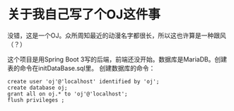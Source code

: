 # 关于我自己写了个OJ这件事
没错，这是一个OJ。众所周知最近的动漫名字都很长，所以这也许算是一种跟风（？）

这个项目是用Spring Boot 3写的后端，前端还没开始。数据库是MariaDB。创建表的命令在initDataBase.sql里。
创建数据库的命令：

```mariadb
create user 'oj'@'localhost' identified by 'oj';
create database oj;
grant all on oj.* to 'oj'@'localhost';
flush privileges ;
```
